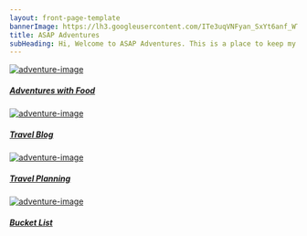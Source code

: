 ```yaml
---
layout: front-page-template
bannerImage: https://lh3.googleusercontent.com/ITe3uqVNFyan_SxYt6anf_WTk-xCLGydbdEW_vdL6TgWu_ulttYNKXRne7IEtPRBN04cMgPvUF5cCeH5DK7oqmODOcNu_VNLfWeYy-pLxXV73ERCmJT1PO4j3AHR0X-7n0u_8Q
title: ASAP Adventures
subHeading: Hi, Welcome to ASAP Adventures. This is a place to keep my travel adventures and also my adventures with food!  So come in and have a look around.
---
```


<div class="text-uppercase adventure-list experience">

  <div class="col-md-6 col-sm-6 animated fadeInUp" data-wow-delay="0.1s" data-wow-duration="1s">
    <a href="https://www.instagram.com/asapadventures_food/">
      <img src="https://lh3.googleusercontent.com/Hd3dpFwKrQxahUIOSnCT9JkhNhHKnW407BmNmGJxEqIBkf5noZO8b21E7IjV4tTOXbxWRkzBm7tvRSYaIfEd9aQ4Xxz_nQ8-OIGVBvTzn9158uTOeuI9FjiNhmxsUGYLX52vmzMbTA" alt="adventure-image" class="img-responsive">
      <div class="overlay-lnk text-uppercase text-center">
        <i class="icon icon-wine"></i>
        <h5>Adventures with Food</h5>
      </div>
    </a>
  </div>

  <div class="col-md-6 col-sm-6 animated fadeInUp" data-wow-delay="0.2s" data-wow-duration="1s">
    <a href="/travelblog">
      <img src="https://lh3.googleusercontent.com/mcaTfOOwoyNS6s_B4m72K83DC6xz_1kMDBkSyvFmqY5Fril4facF6jqI-kejRxzXdNH3x1EVDtiJRkSWzMGHenCfk2UWO1w5JREfBkAfSb7vZrpD7TsgPDVXeEFj3Iskhz5X_w" alt="adventure-image" class="img-responsive">
      <div class="overlay-lnk text-uppercase text-center">
        <i class="icon icon-globe"></i>
        <h5>Travel Blog</h5>
      </div>
    </a>
  </div>

  <div class="col-md-6 col-sm-6 animated fadeInUp" data-wow-delay="0.3s" data-wow-duration="1s">
    <a href="/travelplanning">
      <img src="http://images.travelpod.com/users/amynp/4.1325542231.marina-bay.jpg" alt="adventure-image" class="img-responsive">
      <div class="overlay-lnk text-uppercase text-center">
        <i class="icon icon-map"></i>
        <h5>Travel Planning</h5>
      </div>
    </a>
  </div>

  <div class="col-md-6 col-sm-6 animated fadeInUp" data-wow-delay="0.2s" data-wow-duration="1s">
    <a href="/bucketlist">
      <img src="https://lh3.googleusercontent.com/gCvJWBf7zBJJFS0PZiqssGLCHbdzAyx8hBnqtdR864GAdoH4kIKwT1Di8XYdVeb7pTE4TQFxwWT7VuNWNH0UJ7C8t__Fbu1u1uE_MmjX_7qch4Ov69EqAg2qeEuwEeYLaBX4qfd0nQ=w2400" alt="adventure-image" class="img-responsive">
      <div class="overlay-lnk text-uppercase text-center">
        <i class="icon icon-trophy"></i>
        <h5>Bucket List</h5>
      </div>
    </a>
  </div>

</div>

